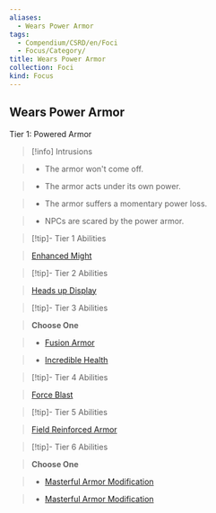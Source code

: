 ```yaml
---
aliases:
  - Wears Power Armor
tags:
  - Compendium/CSRD/en/Foci
  - Focus/Category/
title: Wears Power Armor
collection: Foci
kind: Focus
---
```

## Wears Power Armor    
Tier 1: Powered Armor    
  
>[!info] Intrusions    
>- The armor won't come off.    
>- The armor acts under its own power.    
>- The armor suffers a momentary power loss.    
>- NPCs are scared by the power armor.    
  
  
>[!tip]- Tier 1 Abilities    
> [Enhanced Might](Enhanced-Might.md)    
  
  
>[!tip]- Tier 2 Abilities    
> [Heads up Display](Heads-Up-Display.md)    
  
  
>[!tip]- Tier 3 Abilities    
> **Choose One**    
>- [Fusion Armor](Fusion-Armor.md)    
>- [Incredible Health](Incredible-Health.md)    
  
  
>[!tip]- Tier 4 Abilities    
> [Force Blast](Force-Blast.md)    
  
  
>[!tip]- Tier 5 Abilities    
> [Field Reinforced Armor](Field-Reinforced-Armor.md)    
  
  
>[!tip]- Tier 6 Abilities    
> **Choose One**    
>- [Masterful Armor Modification](Masterful-Armor-Modification.md)    
>- [Masterful Armor Modification](Masterful-Armor-Modification.md)